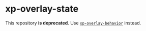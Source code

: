 # xp-overlay-state

This repository **is deprecated**. Use [`xp-overlay-behavior`](https://github.com/expandjs/xp-overlay-behavior) instead.
